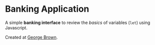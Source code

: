 # Banking Application

A simple **banking interface** to review the *basics* of variables (`let`) using Javascript.

Created at [George Brown](http://georgebrown.ca).
